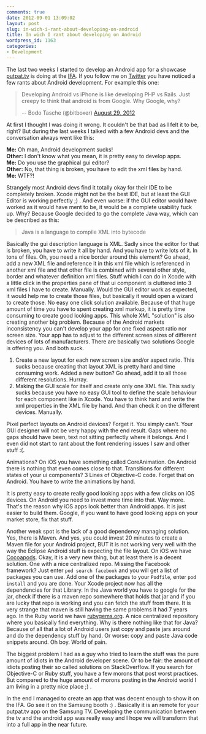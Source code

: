 ```yaml
---
comments: true
date: 2012-09-01 13:09:02
layout: post
slug: in-wich-i-rant-about-developing-on-android
title: In wich I rant about developing on Android
wordpress_id: 1163
categories:
- Development
---
```


The last two weeks I started to develop an Android app for a showcase
[putpat.tv](http://www.putpat.tv) is doing at the [IFA](http://www.ifa-berlin.de). If you follow
me on [Twitter](http://twitter.com/bitboxer) you have noticed a few rants about Android development.
For example this one:



> Developing Android vs iPhone is like developing PHP vs Rails. Just creepy to think that android is from Google. Why Google, why?
> 
> -- Bodo Tasche (@bitboxer) [August 29, 2012](https://twitter.com/bitboxer/status/240685187686625280)




At first I thought I was doing it wrong. It couldn't be that bad as I
felt it to be, right? But during the last weeks I talked with a few 
Android devs and the conversation always went like this:

**Me:** Oh man, Android development sucks!    
**Other:** I don't know what you mean, it is pretty easy to develop apps.    
**Me:** Do you use the graphical gui editor?    
**Other:** No, that thing is broken, you have to edit the xml files by hand.    
**Me:** WTF?!
<!-- more -->

Strangely most Android devs find it totally okay for their IDE to be
completely broken. Xcode might not be the best IDE, but at least the
GUI Editor is working perfectly ;) . And even worse: if the GUI editor
would have worked as it would have ment to be, it would be a complete
usability fuck up. Why? Because Google decided to go the complete Java 
way, which can be described as this:

> Java is a language to compile XML into bytecode

Basically the gui description language is XML. Sadly since the editor for
that is broken, you have to write it all by hand. And you have to write lots
of it. In tons of files. Oh, you need a nice border around this element?
Go ahead, add a new XML file and reference it in this xml file which
is referenced in another xml file and that other file is combined with 
several other style, border and whatever definition xml files. Stuff
which I can do in Xcode with a little click in the properties pane of
that ui component is cluttered into 3 xml files I have to create.
Manually. Would the GUI editor work as expected, it would help me to 
create those files, but basically it would open a wizard to create 
those. No easy one click solution available. Because of that huge 
amount of time you have to spent creating xml markup, it is pretty time 
consuming to create good looking apps. This whole XML "solution" is also creating 
another big problem. Because of the Android markets inconsistency you can't 
develop your app for one fixed aspect ratio nor screen size. Your app has to
adjust to the different screen sizes of different devices of lots of manufacturers. 
There are basically two solutions Google is offering you. And both suck.

1. Create a new layout for each new screen size and/or aspect ratio. This
   sucks because creating that layout XML is pretty hard and time consuming
   work. Added a new button? Go ahead, add it to all those different
   resolutions. Hurray.
2. Making the GUI scale for itself and create only one XML file. This sadly 
   sucks because you have no easy GUI tool to define the scale behaviour 
   for each component like in Xcode. You have to think hard and write the xml 
   properties in the XML file by hand. And than check it on the different devices.
   Manually.

Pixel perfect layouts on Android devices? Forget it. You simply can't.
Your GUI designer will not be very happy with the end result. Gaps where
no gaps should have been, text not sitting perfectly where it belongs.
And I even did not start to rant about the font rendering issues I saw
and other stuff :(.

Animations? On iOS you have something called CoreAnimation. On Android
there is nothing that even comes close to that. Transitions for
different states of your ui components? 3 Lines of Objective-C code. Forget
that on Android. You have to write the animations by hand.

It is pretty easy to create really good looking apps with a few
clicks on iOS devices. On Android you need to invest more time into that. Way more.
That's the reason why iOS apps look better than Android apps. It is just 
easier to build them. Google, if you want to have good looking apps on
your market store, fix that stuff.

Another weak spot is the lack of a good dependency managing solution. Yes,
there is Maven. And yes, you could invest 20 minutes to create a Maven
file for your Android project, BUT it is not working very well with the 
way the Eclipse Android stuff is expecting the file layout. On iOS we
have [Cocoapods](http://cocoapods.org/). Okay, it is a very new thing, but at least there is a
decent solution. One with a nice centralized repo. Missing the Facebook
framework? Just enter `pod search facebook` and you will get a list of
packages you can use. Add one of the packages to your `Podfile`, enter
`pod install` and you are done. Your Xcode project now has all the
dependencies for that Library. In the Java world you have to google for
the jar, check if there is a maven repo somewhere that holds that jar
and if you are lucky that repo is working and you can fetch the stuff
from there. It is very strange that maven is still having the same
problems it had 7 years ago. In the Ruby world we have [rubygems.org](http://rubygems.org). A
nice centralized repository where you basically find everything.
Why is there nothing like that for Java? Because of all that 
a lot of Android users just copy and paste jars around and do the 
dependency stuff by hand. Or worse: copy and paste Java code snippets
around. Oh boy. World of pain.

The biggest problem I had as a guy who tried to learn the stuff was the
pure amount of idiots in the Android developer scene. Or to be fair: the
amount of idiots posting their so called solutions on StackOverflow. If
you search for Objective-C or Ruby stuff, you have a few morons that post
worst practices. But compared to the huge amount of morons posting in
the Android world I am living in a pretty nice place ;) . 

In the end I managed to create an app that was decent enough to show it on the IFA. 
Go see it on the Samsung booth :) . Basically it is an remote for your putpat.tv app on the
Samsung TV. Developing the communication between the tv and the android app was 
really easy and I hope we will transform that into a full app in the near future.
